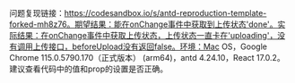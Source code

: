 问题复现链接：https://codesandbox.io/s/antd-reproduction-template-forked-mh8z76。期望结果：能在onChange事件中获取到上传状态'done'。实际结果：在onChange事件中获取上传状态，上传状态一直卡在'uploading'，没有调用上传接口，beforeUpload没有返回false。环境：Mac OS，Google Chrome 115.0.5790.170（正式版本） (arm64)，antd 4.24.10，React 17.0.2。建议查看代码中的值和prop的设置是否正确。
